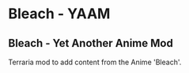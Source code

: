 # Bleach - YAAM
## Bleach - Yet Another Anime Mod
Terraria mod to add content from the Anime 'Bleach'.
